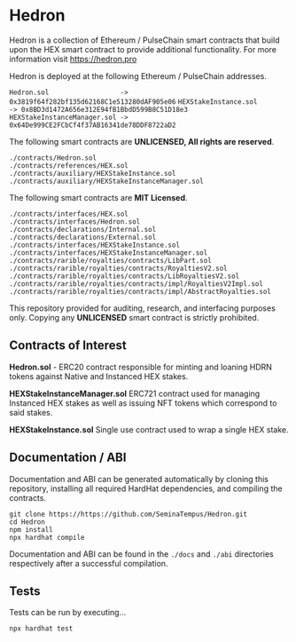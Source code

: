 # Hedron

Hedron is a collection of Ethereum / PulseChain smart contracts that build upon the HEX smart contract to provide additional functionality. For more information visit https://hedron.pro


Hedron is deployed at the following Ethereum / PulseChain addresses.

`Hedron.sol                  -> 0x3819f64f282bf135d62168C1e513280dAF905e06`
`HEXStakeInstance.sol        -> 0x8BD3d1472A656e312E94fB1BbdD599B8C51D18e3`
`HEXStakeInstanceManager.sol -> 0x64De999CE2FCbCf4f37AB16341de78DDF8722aD2`


The following smart contracts are **UNLICENSED, All rights are reserved**. 

    ./contracts/Hedron.sol
    ./contracts/references/HEX.sol
    ./contracts/auxiliary/HEXStakeInstance.sol
    ./contracts/auxiliary/HEXStakeInstanceManager.sol


The following smart contracts are **MIT Licensed**. 

    ./contracts/interfaces/HEX.sol
    ./contracts/interfaces/Hedron.sol
    ./contracts/declarations/Internal.sol
    ./contracts/declarations/External.sol
    ./contracts/interfaces/HEXStakeInstance.sol
    ./contracts/interfaces/HEXStakeInstanceManager.sol
    ./contracts/rarible/royalties/contracts/LibPart.sol
    ./contracts/rarible/royalties/contracts/RoyaltiesV2.sol
    ./contracts/rarible/royalties/contracts/LibRoyaltiesV2.sol
    ./contracts/rarible/royalties/contracts/impl/RoyaltiesV2Impl.sol
    ./contracts/rarible/royalties/contracts/impl/AbstractRoyalties.sol


This repository provided for auditing, research, and interfacing purposes only. Copying any **UNLICENSED** smart contract is strictly prohibited.


## Contracts of Interest

**Hedron.sol** - ERC20 contract responsible for minting and loaning HDRN tokens against Native and Instanced HEX stakes.

**HEXStakeInstanceManager.sol** ERC721 contract used for managing Instanced HEX stakes as well as issuing NFT tokens which correspond to said stakes.
 
**HEXStakeInstance.sol** Single use contract used to wrap a single HEX stake.

## Documentation / ABI

Documentation and ABI can be generated automatically by cloning this repository, installing all required HardHat dependencies, and compiling the contracts.

    git clone https://https://github.com/SeminaTempus/Hedron.git
    cd Hedron
    npm install
    npx hardhat compile

Documentation and ABI can be found in the `./docs` and `./abi` directories respectively after a successful compilation.

## Tests

Tests can be run by executing...

    npx hardhat test

